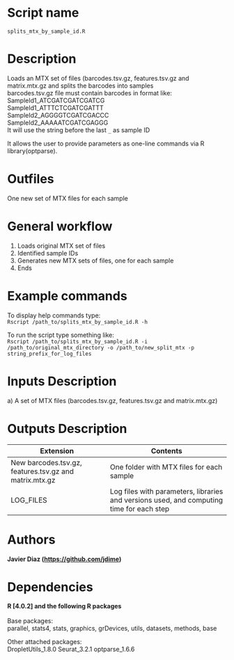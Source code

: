 Script name
================
`splits_mtx_by_sample_id.R`

Description
================
Loads an MTX set of files (barcodes.tsv.gz, features.tsv.gz and matrix.mtx.gz and splits the barcodes into samples<br />
barcodes.tsv.gz file must contain barcodes in format like:<br />
SampleId1_ATCGATCGATCGATCG<br />
SampleId1_ATTTCTCGATCGATTT<br />
SampleId2_AGGGGTCGATCGACCC<br />
SampleId2_AAAAATCGATCGAGGG<br />
It will use the string before the last `_` as sample ID

It allows the user to provide parameters as one-line commands via R library(optparse).

Outfiles
================
One new set of MTX files for each sample<br />

General workflow
================
  1. Loads original MTX set of files
  2. Identified sample IDs
  3. Generates new MTX sets of files, one for each sample
  4. Ends

Example commands
================
To display help commands type: <br />
`Rscript /path_to/splits_mtx_by_sample_id.R -h`

To run the script type something like:<br />
`Rscript /path_to/splits_mtx_by_sample_id.R -i /path_to/original_mtx_directory -o /path_to/new_split_mtx -p string_prefix_for_log_files`

Inputs Description
================
a) A set of MTX files (barcodes.tsv.gz, features.tsv.gz and matrix.mtx.gz)<br />

Outputs Description
================
|               Extension                  |                        Contents                        |
| --------------------------------------   |  ----------------------------------------------------- |
| New barcodes.tsv.gz, features.tsv.gz and matrix.mtx.gz | One folder with MTX files for each sample |
| LOG_FILES				   | Log files with parameters, libraries and versions used, and computing time for each step |

Authors
================

**Javier Diaz (https://github.com/jdime)**

Dependencies
================

**R [4.0.2] and the following R packages** <br /><br />
Base packages:<br />
parallel, stats4, stats, graphics, grDevices, utils, datasets, methods, base

Other attached packages:<br />
DropletUtils_1.8.0 Seurat_3.2.1 optparse_1.6.6
